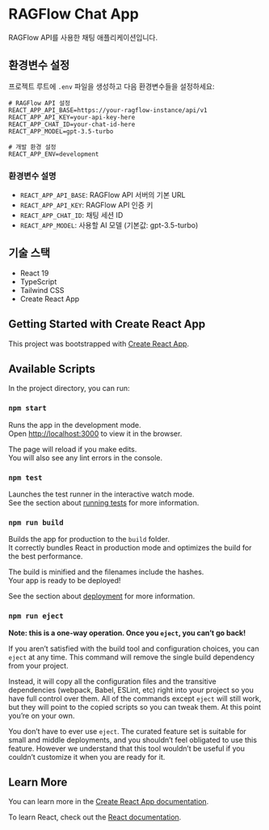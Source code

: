 # RAGFlow Chat App

RAGFlow API를 사용한 채팅 애플리케이션입니다.

## 환경변수 설정

프로젝트 루트에 `.env` 파일을 생성하고 다음 환경변수들을 설정하세요:

```env
# RAGFlow API 설정
REACT_APP_API_BASE=https://your-ragflow-instance/api/v1
REACT_APP_API_KEY=your-api-key-here
REACT_APP_CHAT_ID=your-chat-id-here
REACT_APP_MODEL=gpt-3.5-turbo

# 개발 환경 설정
REACT_APP_ENV=development
```

### 환경변수 설명

- `REACT_APP_API_BASE`: RAGFlow API 서버의 기본 URL
- `REACT_APP_API_KEY`: RAGFlow API 인증 키
- `REACT_APP_CHAT_ID`: 채팅 세션 ID
- `REACT_APP_MODEL`: 사용할 AI 모델 (기본값: gpt-3.5-turbo)

## 기술 스택

- React 19
- TypeScript
- Tailwind CSS
- Create React App

## Getting Started with Create React App

This project was bootstrapped with [Create React App](https://github.com/facebook/create-react-app).

## Available Scripts

In the project directory, you can run:

### `npm start`

Runs the app in the development mode.\
Open [http://localhost:3000](http://localhost:3000) to view it in the browser.

The page will reload if you make edits.\
You will also see any lint errors in the console.

### `npm test`

Launches the test runner in the interactive watch mode.\
See the section about [running tests](https://facebook.github.io/create-react-app/docs/running-tests) for more information.

### `npm run build`

Builds the app for production to the `build` folder.\
It correctly bundles React in production mode and optimizes the build for the best performance.

The build is minified and the filenames include the hashes.\
Your app is ready to be deployed!

See the section about [deployment](https://facebook.github.io/create-react-app/docs/deployment) for more information.

### `npm run eject`

**Note: this is a one-way operation. Once you `eject`, you can’t go back!**

If you aren’t satisfied with the build tool and configuration choices, you can `eject` at any time. This command will remove the single build dependency from your project.

Instead, it will copy all the configuration files and the transitive dependencies (webpack, Babel, ESLint, etc) right into your project so you have full control over them. All of the commands except `eject` will still work, but they will point to the copied scripts so you can tweak them. At this point you’re on your own.

You don’t have to ever use `eject`. The curated feature set is suitable for small and middle deployments, and you shouldn’t feel obligated to use this feature. However we understand that this tool wouldn’t be useful if you couldn’t customize it when you are ready for it.

## Learn More

You can learn more in the [Create React App documentation](https://facebook.github.io/create-react-app/docs/getting-started).

To learn React, check out the [React documentation](https://reactjs.org/).
